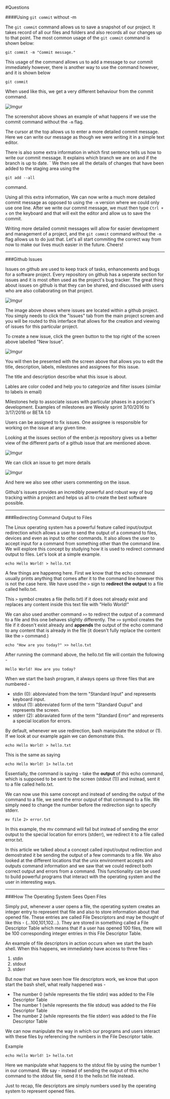 #Questions



####Using `git commit` without -m

The `git commit` command allows us to save a snapshot of our project. It takes record of all our files and folders and also records all our changes up to that point. The most common usage of the `git commit` command is shown below:

	git commit -m "Commit message."

This usage of the command allows us to add a message to our commit immediately however, there is another way to use the command however, and it is shown below

	git commit

When used like this, we get a very different behaviour from the commit command. 

![Imgur](http://i.imgur.com/TTOFTG4.png)

The screenshot above shows an example of what happens if we use the commit command without the `-m` flag.

The cursor at the top allows us to enter a more detailed commit message. Here we can write our message as though we were writing it in a simple text editor. 

There is also some extra information in which first sentence tells us how to write our commit message. It explains which branch we are on and if the branch is up to date. 
`
We then see all the details of changes that have been added to the staging area using the 

	git add --all

command. 

Using all this extra information, We can now write a much more detailed commit message as opposed to using the `-m` version where we could only use one line. After we write our commit message, we must then type `Ctrl + x` on the keyboard and that will exit the editor and allow us to save the commit. 

Writing more detailed commit messages will allow for easier development and management of a project, and the `git commit` command without the `-m` flag allows us to do just that. Let's all start commiting the correct way from now to make our lives much easier in the future. Cheers! 


---

###Github Issues

Issues on github are used to keep track of tasks, enhancements and bugs for a software project. Every repository on github has a seperate section for issues and it is most often used as the project's bug tracker. The great thing about issues on github is that they can be shared, and discussed with users who are also collaborating on that project. 

![Imgur](http://i.imgur.com/kR8ExjN.png)

The image above shows where issues are located within a github project. You simply needs to click the "Issues" tab from the main project screen and you will be routed to this interface that allows for the creation and viewing of issues for this particular project.

To create a new issue, click the green button to the top right of the screen above labelled "New Issue".

![Imgur](http://i.imgur.com/jVq8Odf.png)

You will then be presented with the screen above that allows you to edit the title, description, labels, milestones and  assignees for this issue. 

The title and description describe what this issue is about.

Lables are color coded and help you to categorize and filter issues (similar to labels in email)

Milestones help to associate issues with particular phases in a porject's development. Examples of milestones are Weekly sprint 3/10/2016 to 3/17/2016 or BETA 1.0

Users can be assigned to fix issues. One assignee is responsible for working on the issue at any given time.

Looking at the issues section of the ember.js repository gives us a better view of the different parts of a github issue that are mentioned above.

![Imgur](http://i.imgur.com/9FVSQxF.png)

We can click an issue to get more details

![Imgur](http://i.imgur.com/6IPbX1f.png)

And here we also see other users commenting on the issue.

Github's issues provides an incredibly powerful and robust way of bug tracking  within a project and helps us all to create the best software possible.

---

###Redirecting Command Output to Files

The Linux operating system has a powerful feature called input/output redirection which allows a user to send the output of a command to files, devices and even as input to other commands. It also allows the user to accept input for a command from something other than the command line. We will explore this concept by studying how it is used to redirect command output to files. Let's look at a simple example.

	echo Hello World! > hello.txt

A few things are happenng here. First we know that the echo command usually prints anything that comes after it to the command line however this is not the case here. We have used the `>` sign to **redirect the output** to a file called hello.txt. 

This `>` symbol creates a file (hello.txt) if it does not already exist and replaces any content inside this text file with "Hello World!"

We can also used another command `>>` to redirect the output of a command to a file and this one behaves slightly differently. The `>>` symbol creates the file if it doesn't exist already and **appends** the output of the echo command to any content that is already in the file (it doesn't fully replace the content like the `>` command.)

	echo "How are you today?" >> hello.txt

After running the command above, the hello.txt file will contain the following -

	Hello World! How are you today?

When we start the bash program, it always opens up three files that are numbered -

- stdin (0): abbreviated from the term "Standard Input" and represents keyboard input. 
- stdout (1): abbreviated form of the term "Standard Ouput" and represents the screen.
- stderr (2): abbraviated form of the term "Standard Error" and represents a special location for errors. 

By default, whenever we use redirection, bash manipulate the stdout or (1). If we look at our example again we can demonstrate this. 

	echo Hello World! > hello.txt

This is the same as saying 

	echo Hello World! 1> hello.txt

Essentially, the command is saying - take the **output** of this echo command, which is supposed to be sent to the screen (stdout (1)) and instead, sent it to a file called hello.txt.

We can now use this same concept and instead of sending the output of the command to a file, we send the error output of that command to a file. We simply need to change the number before the redirection sign to specify stderr.

	mv file 2> error.txt

In this example, the mv command will fail but instead of sending the error output to the special location for errors (stderr), we redirect it to a file called error.txt.

In this article we talked about a concept called input/output redirection and demostrated it be sending the output of a few commands to a file. We also looked at the different locations that the unix environment accepts and outputs command information and we saw that we could redirect both correct output and errors from a command. This functionality can be used to build powerful programs that interact with the operating system and the user in interesting ways. 

---

###How The Operating System Sees Open Files

Simply put, whenever a user opens a file, the operating system creates an integer entry to represent that file and also to store information about that opened file. These entries are called File Descriptors and  may be thought of like this - (...100,101,102...). They are stored in something called a File Descriptor Table which means that if a user has opened 100 files, there will be 100 corresponding integer entries in this File Descriptor Table. 

An example of file descriptors in action occurs when we start the bash shell. When this happens, we immediately have access to three files -

1. stdin
2. stdout
3. stderr

But now that we have seen how file descriptors work, we know that upon start the bash shell, what really happened was -
- The number 0 (while represents the file stdin) was added to the File Descriptor Table
- The number 1 (while represents the file stdout) was added to the File Descriptor Table
- The number 2 (while represents the file stderr) was added to the File Descriptor Table

We can now manipulate the way in which our programs and users interact with these files by referencing the numbers in the File Descriptor table.

Example

	echo Hello World! 1> hello.txt 

Here we manipulate what happens to the stdout file by using the number 1 in our command. We say - instead of sending the output of this echo command to the stdout file, send it to the hello.txt file instead.

Just to recap, file descriptors are simply numbers used by the operating system to represent opened files. 